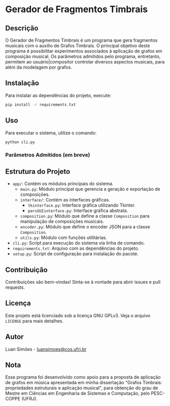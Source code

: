 # Gerador de Fragmentos Timbrais

## Descrição

O Gerador de Fragmentos Timbrais é um programa que gera fragmentos musicais com o auxílio de Grafos Timbrais. O principal objetivo deste programa é possibilitar experimentos associados à aplicação de grafos em composição musical. Os parâmetros admitidos pelo programa, entretanto, permitem ao usuário|compositor controlar diversos aspectos musicais, para além da modelagem por grafos. 

## Instalação

Para instalar as dependências do projeto, execute:

```bash
pip install -r requirements.txt
```

## Uso

Para executar o sistema, utilize o comando:

```bash
python cli.py
```

### Parâmetros Admitidos (em breve)

## Estrutura do Projeto

- `app/`: Contém os módulos principais do sistema.
  - `main.py`: Módulo principal que gerencia a geração e exportação de composições.
  - `interface/`: Contém as interfaces gráficas.
    - `tkinterface.py`: Interface gráfica utilizando Tkinter.
    - `parsGUIinterface.py`: Interface gráfica abstrata.
  - `composition.py`: Módulo que define a classe `Composition` para manipulação de composições musicais.
  - `encoder.py`: Módulo que define o encoder JSON para a classe `Composition`.
  - `utils.py`: Módulo com funções utilitárias.
- `cli.py`: Script para execução do sistema via linha de comando.
- `requirements.txt`: Arquivo com as dependências do projeto.
- `setup.py`: Script de configuração para instalação do pacote.

## Contribuição

Contribuições são bem-vindas! Sinta-se à vontade para abrir issues e pull requests.

## Licença

Este projeto está licenciado sob a licença GNU GPLv3. Veja o arquivo `LICENSE` para mais detalhes.

## Autor

Luan Simões - [luansimoes@cos.ufrj.br](mailto:luansimoes@cos.ufrj.br)

## Nota

Esse programa foi desenvolvido como apoio para a proposta de aplicação de grafos em música apresentada em minha dissertação "Grafos Timbrais: propriedades estruturais e aplicação musical", para obtenção do grau de Mestre em Ciências em Engenharia de Sistemas e Computação, pelo PESC-COPPE (UFRJ).
